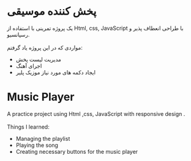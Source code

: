 # پخش کننده موسیقی

یک پروژه تمرینی با استفاده از Html, css, JavaScript با طراحی انعطاف پذیر و رسپانسیو.<br><br>
مواردی که در این پروژه یاد گرفتم:
- مدیریت لیست پخش
- اجرای آهنگ
- ایجاد دکمه های مورد نیاز موزیک پلیر
# Music Player
A practice project using Html ,css, JavaScript with responsive design .<br><br>
Things I learned:
- Managing the playlist
- Playing the song
- Creating necessary buttons for the music player
